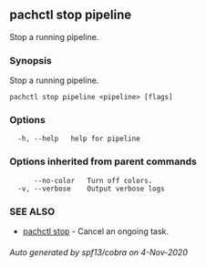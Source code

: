 ## pachctl stop pipeline

Stop a running pipeline.

### Synopsis

Stop a running pipeline.

```
pachctl stop pipeline <pipeline> [flags]
```

### Options

```
  -h, --help   help for pipeline
```

### Options inherited from parent commands

```
      --no-color   Turn off colors.
  -v, --verbose    Output verbose logs
```

### SEE ALSO

* [pachctl stop](pachctl_stop.md)	 - Cancel an ongoing task.

###### Auto generated by spf13/cobra on 4-Nov-2020
